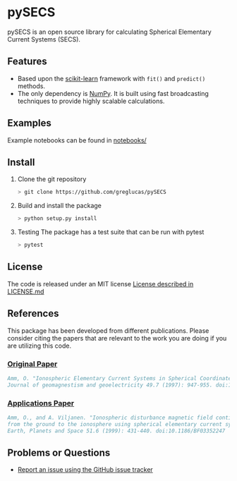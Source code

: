 # pySECS

pySECS is an open source library for calculating Spherical Elementary Current Systems (SECS).

## Features

- Based upon the [scikit-learn](http://scikit-learn.org/) framework with `fit()` and `predict()` methods.
- The only dependency is [NumPy](http://www.numpy.org/). It is built using fast broadcasting techniques to provide highly scalable calculations.

## Examples

Example notebooks can be found in [notebooks/](./notebooks/)

## Install

1. Clone the git repository

    ```bash
    > git clone https://github.com/greglucas/pySECS
    ```

2. Build and install the package

    ```bash
    > python setup.py install
    ```

3. Testing
The package has a test suite that can be run with pytest

    ```python
    > pytest
    ```

## License

The code is released under an MIT license
[License described in LICENSE.md](./LICENSE.md)

## References

This package has been developed from different publications. Please consider citing the papers
that are relevant to the work you are doing if you are utilizing this code.

### [Original Paper](https://doi.org/10.5636/jgg.49.947)

```bibtex
Amm, O. "Ionospheric Elementary Current Systems in Spherical Coordinates and Their Application."
Journal of geomagnestism and geoelectricity 49.7 (1997): 947-955. doi:10.5636/jgg.49.947
```

### [Applications Paper](https://doi.org/10.1186/BF03352247)

```bibtex
Amm, O., and A. Viljanen. "Ionospheric disturbance magnetic field continuation
from the ground to the ionosphere using spherical elementary current systems."
Earth, Planets and Space 51.6 (1999): 431-440. doi:10.1186/BF03352247
```

## Problems or Questions

- [Report an issue using the GitHub issue tracker](http://github.com/greglucas/pySECS/issues)
